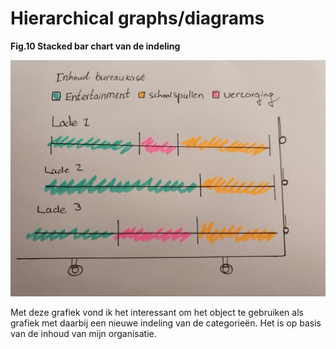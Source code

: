# Hierarchical graphs/diagrams

  **Fig.10 Stacked bar chart van de indeling**

![](../.gitbook/assets/whatsapp-image-2020-09-17-at-23.35.14-1-.jpeg)

Met deze grafiek vond ik het interessant om het object te gebruiken als grafiek met daarbij een nieuwe indeling van de categorieën. Het is op basis van de inhoud van mijn organisatie. 

